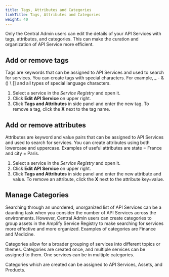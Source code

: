 ```yaml
---
title: Tags, Attributes and Categories
linkTitle: Tags, Attributes and Categories
weight: 40
---
```


Only the Central Admin users can edit the details of your API Services with tags, attributes, and categories. This can make the curation and organization of API Service more efficient.

## Add or remove tags

Tags are keywords that can be assigned to API Services and used to search for services. You can create tags with special characters. For example, _ - & () \ [] and all types of special language characters.

1. Select a service in the *Service Registry* and open it.
2. Click **Edit API Service** on upper right.
3. Click **Tags and Attributes** in side panel and enter the new tag. To remove a tag, click the **X** next to the tag name.

## Add or remove attributes

Attributes are keyword and value pairs that can be assigned to API Services and used to search for services. You can create attributes using both lowercase and uppercase. Examples of useful attributes are state = France and city = Paris.

1. Select a service in the *Service Registry* and open it.
2. Click **Edit API Service** on upper right.
3. Click **Tags and Attributes** in side panel and enter the new attribute and value. To remove an attribute, click the **X** next to the attribute key=value.

## Manage Categories

Searching through an unordered, unorganized list of API Services can be a daunting task when you consider the number of API Services across the environments. However, Central Admin users can create categories to group assets in the Amplify Service Registry to make searching for services more effective and more organized. Examples of categories are Finance and Medicine.

Categories allow for a broader grouping of services into different topics or themes. Categories are created once, and multiple services can be assigned to them. One services can be in multiple categories.

Categories which are created can be assigned to API Services, Assets, and Products.
